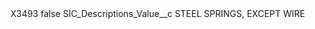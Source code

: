 <?xml version="1.0" encoding="UTF-8"?>
<CustomMetadata xmlns="http://soap.sforce.com/2006/04/metadata" xmlns:xsi="http://www.w3.org/2001/XMLSchema-instance" xmlns:xsd="http://www.w3.org/2001/XMLSchema">
    <label>X3493</label>
    <protected>false</protected>
    <values>
        <field>SIC_Descriptions_Value__c</field>
        <value xsi:type="xsd:string">STEEL SPRINGS, EXCEPT WIRE</value>
    </values>
</CustomMetadata>
